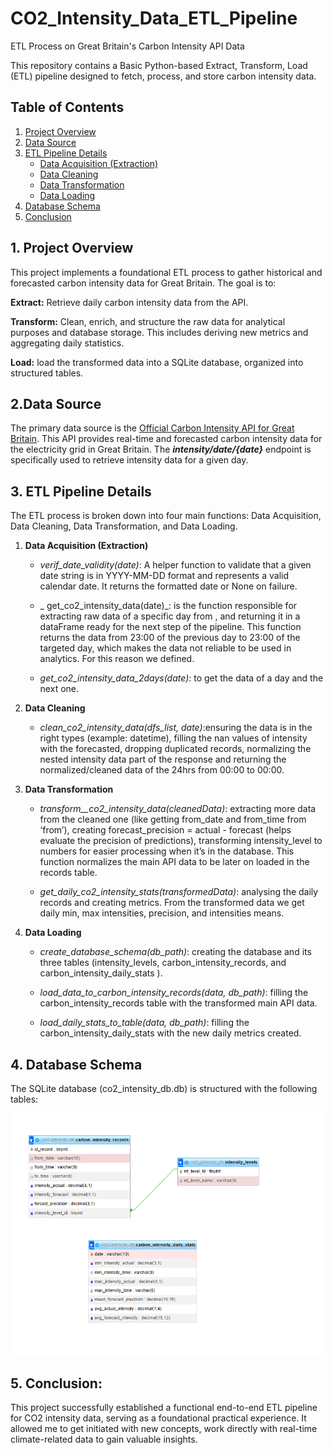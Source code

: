 # CO2_Intensity_Data_ETL_Pipeline
ETL Process on Great Britain's Carbon Intensity API Data

This repository contains a Basic Python-based Extract, Transform, Load (ETL) pipeline designed to fetch, process, and store carbon intensity data. 

## Table of Contents
1. [Project Overview](#project-overview)
2. [Data Source](#data-source)
3. [ETL Pipeline Details](#etl-pipeline-details)
    * [Data Acquisition (Extraction)](#1-data-acquisition-extraction)
    * [Data Cleaning](#2-data-cleaning)
    * [Data Transformation](#3-data-transformation)
    * [Data Loading](#4-data-loading)
4. [Database Schema](#database-schema)
5. [Conclusion](#conclusion)

## 1. Project Overview
This project implements a foundational ETL process to gather historical and forecasted carbon intensity data for Great Britain. The goal is to:

**Extract:** Retrieve daily carbon intensity data from the API.

**Transform:** Clean, enrich, and structure the raw data for analytical purposes and database storage. This includes deriving new metrics and aggregating daily statistics.

**Load:** load the transformed data into a SQLite database, organized into structured tables.


## 2.Data Source
The primary data source is the [Official Carbon Intensity API for Great Britain](https://carbon-intensity.github.io/api-definitions/). This API provides real-time and forecasted carbon intensity data for the electricity grid in Great Britain. The _**intensity/date/{date}**_ endpoint is specifically used to retrieve intensity data for a given day.


## 3. ETL Pipeline Details
The ETL process is broken down into four main functions: Data Acquisition, Data Cleaning, Data Transformation, and Data Loading.

1. **Data Acquisition (Extraction)**

    - _verif_date_validity(date)_: A helper function to validate that a given date string is in YYYY-MM-DD format and represents a valid calendar date. It returns the formatted date or None on failure.

    - _ get_co2_intensity_data(date)_: is the function responsible for extracting raw data of a specific day from , and returning it in a dataFrame ready for the next step of the pipeline. This function returns the data from 23:00 of the previous day to 23:00 of the targeted day, which makes the data not reliable to be used in analytics. For this reason we defined.  

    - _get_co2_intensity_data_2days(date)_: to get the data of a day and the next one.

2. **Data Cleaning**

    - _clean_co2_intensity_data(dfs_list, date)_:ensuring the data is in the right types (example: datetime), filling the nan values of intensity with the forecasted, dropping duplicated records, normalizing the nested intensity data part of the response and returning the normalized/cleaned data of the 24hrs from 00:00 to 00:00.

3. **Data Transformation**

    - _transform__co2_intensity_data(cleanedData)_: extracting more data from the cleaned one (like getting from_date and from_time from ‘from’), creating forecast_precision = actual - forecast (helps evaluate the precision of predictions), transforming intensity_level to numbers for easier processing when it’s in the database. This function normalizes the main API data to be later on loaded in the records table.

    - _get_daily_co2_intensity_stats(transformedData)_: analysing the daily records and creating metrics. From the transformed data we get daily min, max intensities, precision, and intensities means. 

4. **Data Loading**

    - _create_database_schema(db_path)_: creating the database and its three tables (intensity_levels, carbon_intensity_records, and carbon_intensity_daily_stats ).

    - _load_data_to_carbon_intensity_records(data, db_path)_: filling the carbon_intensity_records table with the transformed main API data. 

    - _load_daily_stats_to_table(data, db_path)_: filling the carbon_intensity_daily_stats with the new daily metrics created. 

## 4. Database Schema
The SQLite database (co2_intensity_db.db) is structured with the following tables:

![db_schema](media/db_schema.png)

## 5. Conclusion: 
This project successfully established a functional end-to-end ETL pipeline for CO2 intensity data, serving as a foundational practical experience. It allowed me to get initiated with new concepts, work directly with real-time climate-related data to gain valuable insights.